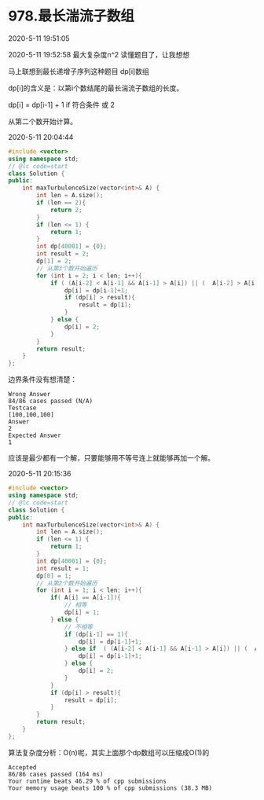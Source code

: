 # 978.最长湍流子数组

2020-5-11 19:51:05

2020-5-11 19:52:58
最大复杂度n^2
读懂题目了，让我想想

马上联想到最长递增子序列这种题目
dp[i]数组

dp[i]的含义是：以第i个数结尾的最长湍流子数组的长度。

dp[i] = dp[i-1] + 1  if 符合条件    或 2

从第二个数开始计算。

2020-5-11 20:04:44

```cpp
#include <vector>
using namespace std;
// @lc code=start
class Solution {
public:
    int maxTurbulenceSize(vector<int>& A) {
        int len = A.size();
        if (len == 2){
            return 2;
        }
        if (len <= 1) {
            return 1;
        }
        int dp[40001] = {0};
        int result = 2;
        dp[1] = 2;
        // 从第3个数开始遍历
        for (int i = 2; i < len; i++){
            if ( (A[i-2] < A[i-1] && A[i-1] > A[i]) || (  A[i-2] > A[i-1] && A[i-1] < A[i] )){
                dp[i] = dp[i-1]+1;
                if (dp[i] > result){
                    result = dp[i];
                }
            } else {
                dp[i] = 2;
            }
        }
        return result;
    }
};

```

边界条件没有想清楚：

```
Wrong Answer
84/86 cases passed (N/A)
Testcase
[100,100,100]
Answer
2
Expected Answer
1
```

应该是最少都有一个解，只要能够用不等号连上就能够再加一个解。


2020-5-11 20:15:36
```cpp
#include <vector>
using namespace std;
// @lc code=start
class Solution {
public:
    int maxTurbulenceSize(vector<int>& A) {
        int len = A.size();
        if (len <= 1) {
            return 1;
        }
        int dp[40001] = {0};
        int result = 1;
        dp[0] = 1;
        // 从第2个数开始遍历
        for (int i = 1; i < len; i++){
            if( A[i] == A[i-1]){
                // 相等
                dp[i] = 1;
            } else {
                // 不相等
                if (dp[i-1] == 1){
                    dp[i] = dp[i-1]+1;
                } else if  ( (A[i-2] < A[i-1] && A[i-1] > A[i]) || (  A[i-2] > A[i-1] && A[i-1] < A[i] )) {
                    dp[i] = dp[i-1]+1;
                } else {
                    dp[i] = 2;
                }
            }
            if (dp[i] > result){
                result = dp[i];
            }
        }
        return result;
    }
};
```

算法复杂度分析：O(n)呢，其实上面那个dp数组可以压缩成O(1)的

```
Accepted
86/86 cases passed (164 ms)
Your runtime beats 46.29 % of cpp submissions
Your memory usage beats 100 % of cpp submissions (38.3 MB)
```